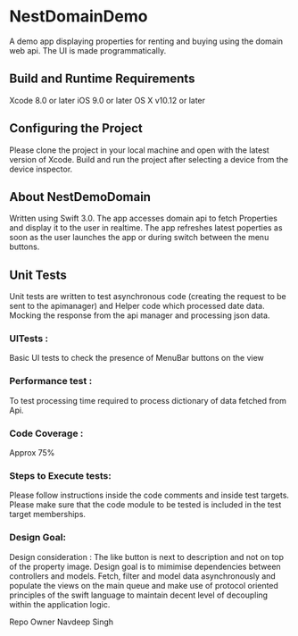 # NestDomainDemo
A demo app displaying properties for renting and buying using the domain web api. The UI is made programmatically.

## Build and Runtime Requirements
Xcode 8.0 or later iOS 9.0 or later OS X v10.12 or later

## Configuring the Project
Please clone the project in your local machine and open with the latest version of Xcode. Build and run the project after selecting a device from the device inspector.

##  About NestDemoDomain
Written using Swift 3.0. The app accesses domain api to fetch Properties and display it to the user in realtime. The app refreshes latest poperties as soon as the user launches the app or during switch between the menu buttons. 

## Unit Tests
Unit tests are written to test asynchronous code (creating the request to be sent to the apimanager) and Helper code which processed date data. Mocking the response from the api manager and processing json data.
### UITests : 
Basic UI tests to check the presence of MenuBar buttons on the view
### Performance test : 
To test processing time required to process dictionary of data fetched from Api.
### Code Coverage :
Approx 75%

### Steps to Execute tests:
Please follow instructions inside the code comments and inside test targets. Please make sure that the code module to be tested is included in the test target memberships.

### Design Goal:
Design consideration : The like button is next to description and not on top of the property image. 
Design goal is to mimimise dependencies between controllers and models. Fetch, filter and model data asynchronously and populate the views on the main queue and make use of protocol oriented principles of the swift language to maintain decent level of decoupling within the application logic.

Repo Owner
Navdeep Singh
